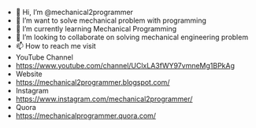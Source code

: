 - 👋 Hi, I’m @mechanical2programmer
- 👀 I’m want to solve mechanical problem with programming 
- 🌱 I’m currently learning Mechanical Programming
- 💞️ I’m looking to collaborate on solving mechanical engineering problem
- 📫 How to reach me visit
- YouTube Channel
- https://www.youtube.com/channel/UClxLA3fWY97vmneMg1BPkAg
- Website
- https://mechanical2programmer.blogspot.com/
 - Instagram
 - https://www.instagram.com/mechanical2programmer/
 - Quora
 - https://mechanicalprogrammer.quora.com/

<!---
mechanical2programmer/mechanical2programmer is a ✨ special ✨ repository because its `README.md` (this file) appears on your GitHub profile.
You can click the Preview link to take a look at your changes.
--->
